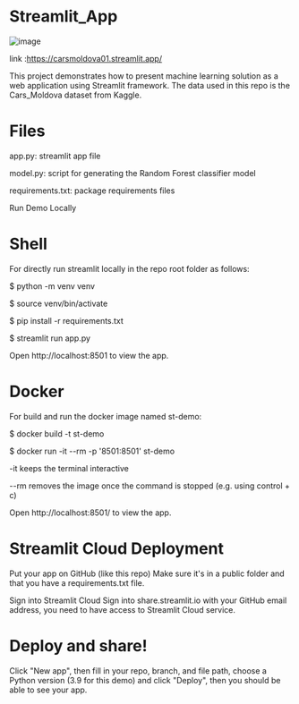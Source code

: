 # Streamlit_App

![image](https://github.com/AIINFOZB/CLF_Streamlit_App/assets/168772150/4d8389f8-4a46-47da-894a-2561d0f81d37)


link :https://carsmoldova01.streamlit.app/

This project demonstrates how to present machine learning solution as a web application using Streamlit framework. The data used in this repo is the Cars_Moldova dataset from Kaggle.


# Files

app.py: streamlit app file

model.py: script for generating the Random Forest classifier model

requirements.txt: package requirements files

Run Demo Locally

# Shell
For directly run streamlit locally in the repo root folder as follows:

$ python -m venv venv

$ source venv/bin/activate

$ pip install -r requirements.txt

$ streamlit run app.py

Open http://localhost:8501 to view the app.

# Docker

For build and run the docker image named st-demo:


$ docker build -t st-demo 


$ docker run -it --rm -p '8501:8501' st-demo


-it keeps the terminal interactive


--rm removes the image once the command is stopped (e.g. using control + c)


Open http://localhost:8501/ to view the app.





# Streamlit Cloud Deployment

Put your app on GitHub (like this repo) Make sure it's in a public folder and that you have a requirements.txt file.

Sign into Streamlit Cloud Sign into share.streamlit.io with your GitHub email address, you need to have access to Streamlit Cloud service.

# Deploy and share!

Click "New app", then fill in your repo, branch, and file path, choose a Python version (3.9 for this demo) and click "Deploy", then you should be able to see your app.

